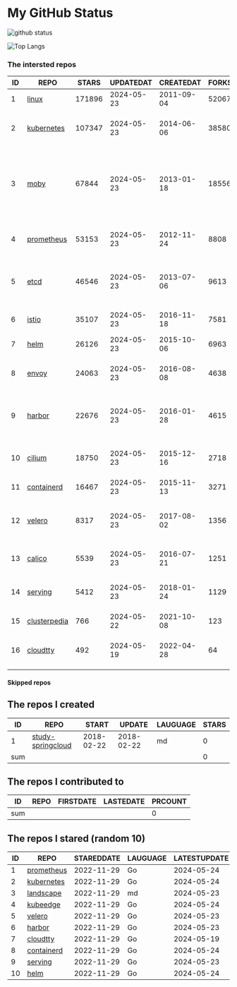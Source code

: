 # My GitHub Status

<img src="https://github-readme-stats-1.yihong0618.vercel.app/api?username=daoqingniu&show_icons=true&&&hide_title=true&count_private=true" alt="github status" />

![Top Langs](https://github-readme-stats-1.yihong0618.vercel.app/api/top-langs/?username=daoqingniu&layout=compact)

<!--START_SECTION:github_repos-->
### The intersted repos
| ID |                              REPO                               | STARS  | UPDATEDAT  | CREATEDAT  | FORKSCOUNT |                                                DESCRIPTIONS                                                |
|----|-----------------------------------------------------------------|--------|------------|------------|------------|------------------------------------------------------------------------------------------------------------|
|  1 | [linux](https://github.com/torvalds/linux)                      | 171896 | 2024-05-23 | 2011-09-04 |      52067 | Linux kernel source tree                                                                                   |
|  2 | [kubernetes](https://github.com/kubernetes/kubernetes)          | 107347 | 2024-05-23 | 2014-06-06 |      38580 | Production-Grade Container Scheduling and Management                                                       |
|  3 | [moby](https://github.com/moby/moby)                            |  67844 | 2024-05-23 | 2013-01-18 |      18556 | The Moby Project - a collaborative project for the container ecosystem to assemble container-based systems |
|  4 | [prometheus](https://github.com/prometheus/prometheus)          |  53153 | 2024-05-23 | 2012-11-24 |       8808 | The Prometheus monitoring system and time series database.                                                 |
|  5 | [etcd](https://github.com/etcd-io/etcd)                         |  46546 | 2024-05-23 | 2013-07-06 |       9613 | Distributed reliable key-value store for the most critical data of a distributed system                    |
|  6 | [istio](https://github.com/istio/istio)                         |  35107 | 2024-05-23 | 2016-11-18 |       7581 | Connect, secure, control, and observe services.                                                            |
|  7 | [helm](https://github.com/helm/helm)                            |  26126 | 2024-05-23 | 2015-10-06 |       6963 | The Kubernetes Package Manager                                                                             |
|  8 | [envoy](https://github.com/envoyproxy/envoy)                    |  24063 | 2024-05-23 | 2016-08-08 |       4638 | Cloud-native high-performance edge/middle/service proxy                                                    |
|  9 | [harbor](https://github.com/goharbor/harbor)                    |  22676 | 2024-05-23 | 2016-01-28 |       4615 | An open source trusted cloud native registry project that stores, signs, and scans content.                |
| 10 | [cilium](https://github.com/cilium/cilium)                      |  18750 | 2024-05-23 | 2015-12-16 |       2718 | eBPF-based Networking, Security, and Observability                                                         |
| 11 | [containerd](https://github.com/containerd/containerd)          |  16467 | 2024-05-23 | 2015-11-13 |       3271 | An open and reliable container runtime                                                                     |
| 12 | [velero](https://github.com/vmware-tanzu/velero)                |   8317 | 2024-05-23 | 2017-08-02 |       1356 | Backup and migrate Kubernetes applications and their persistent volumes                                    |
| 13 | [calico](https://github.com/projectcalico/calico)               |   5539 | 2024-05-23 | 2016-07-21 |       1251 | Cloud native networking and network security                                                               |
| 14 | [serving](https://github.com/knative/serving)                   |   5412 | 2024-05-23 | 2018-01-24 |       1129 | Kubernetes-based, scale-to-zero, request-driven compute                                                    |
| 15 | [clusterpedia](https://github.com/clusterpedia-io/clusterpedia) |    766 | 2024-05-22 | 2021-10-08 |        123 | The Encyclopedia of Kubernetes clusters                                                                    |
| 16 | [cloudtty](https://github.com/cloudtty/cloudtty)                |    492 | 2024-05-19 | 2022-04-28 |         64 | A Friendly Kubernetes CloudShell (Web Terminal) !                                                          |



#### Skipped repos
<!--END_SECTION:github_repos-->

<!--START_SECTION:my_github-->
## The repos I created
| ID  |                                 REPO                                 |   START    |   UPDATE   | LAUGUAGE | STARS |
|-----|----------------------------------------------------------------------|------------|------------|----------|-------|
|   1 | [study-springcloud](https://github.com/daoqingniu/study-springcloud) | 2018-02-22 | 2018-02-22 | md       |     0 |
| sum |                                                                      |            |            |          |     0 |

## The repos I contributed to
| ID  | REPO | FIRSTDATE | LASTEDATE | PRCOUNT |
|-----|------|-----------|-----------|---------|
| sum |      |           |           |       0 |

## The repos I stared (random 10)
| ID |                          REPO                          | STAREDDATE | LAUGUAGE | LATESTUPDATE |
|----|--------------------------------------------------------|------------|----------|--------------|
|  1 | [prometheus](https://github.com/prometheus/prometheus) | 2022-11-29 | Go       | 2024-05-24   |
|  2 | [kubernetes](https://github.com/kubernetes/kubernetes) | 2022-11-29 | Go       | 2024-05-24   |
|  3 | [landscape](https://github.com/cncf/landscape)         | 2022-11-29 | md       | 2024-05-23   |
|  4 | [kubeedge](https://github.com/kubeedge/kubeedge)       | 2022-11-29 | Go       | 2024-05-24   |
|  5 | [velero](https://github.com/vmware-tanzu/velero)       | 2022-11-29 | Go       | 2024-05-23   |
|  6 | [harbor](https://github.com/goharbor/harbor)           | 2022-11-29 | Go       | 2024-05-23   |
|  7 | [cloudtty](https://github.com/cloudtty/cloudtty)       | 2022-11-29 | Go       | 2024-05-19   |
|  8 | [containerd](https://github.com/containerd/containerd) | 2022-11-29 | Go       | 2024-05-24   |
|  9 | [serving](https://github.com/knative/serving)          | 2022-11-29 | Go       | 2024-05-23   |
| 10 | [helm](https://github.com/helm/helm)                   | 2022-11-29 | Go       | 2024-05-24   |

<!--END_SECTION:my_github-->
